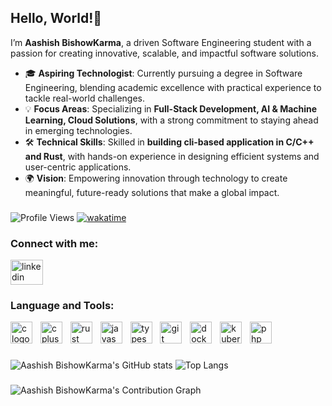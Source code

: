 ## Hello, World!👋

<!--
**aashishbishow/aashishbishow** is a ✨ _special_ ✨ repository because its `README.md` (this file) appears on your GitHub profile.

Here are some ideas to get you started:

- 🔭 I’m currently working on ...
- 🌱 I’m currently learning ...
- 👯 I’m looking to collaborate on ...
- 🤔 I’m looking for help with ...
- 💬 Ask me about ...
- 📫 How to reach me: ...
- 😄 Pronouns: ...
- ⚡ Fun fact: ...
-->

I’m **Aashish BishowKarma**, a driven Software Engineering student with a passion for creating innovative, scalable, and impactful software solutions.
- 🎓 **Aspiring Technologist**: Currently pursuing a degree in Software Engineering, blending academic excellence with practical experience to tackle real-world challenges.
- 💡 **Focus Areas**: Specializing in **Full-Stack Development, AI & Machine Learning, Cloud Solutions**, with a strong commitment to staying ahead in emerging technologies.
- 🛠️ **Technical Skills**: Skilled in **building cli-based application in C/C++ and Rust**, with hands-on experience in designing efficient systems and user-centric applications.
- 🌍 **Vision**: Empowering innovation through technology to create meaningful, future-ready solutions that make a global impact.

###

###

![Profile Views](https://komarev.com/ghpvc/?username=aashishbishow&color=blue&style=flat)
[![wakatime](https://wakatime.com/badge/user/ce861068-81cd-4e77-ab79-3fc61f76a234.svg)](https://wakatime.com/@ce861068-81cd-4e77-ab79-3fc61f76a234)

###

<h3>Connect with me:</h3>
<div align="left">
  <a href="www.linkedin.com/in/aashishbishow/" target="_blank">
    <img src="https://raw.githubusercontent.com/maurodesouza/profile-readme-generator/master/src/assets/icons/social/linkedin/default.svg" width="52" height="40" alt="linkedin logo"  />
  </a>
</div>

###

<h3>Language and Tools:</h3>
<div align="left">
  <img src="https://cdn.jsdelivr.net/gh/devicons/devicon/icons/c/c-original.svg" height="35" alt="c logo"  />
  <img width="5" />
  <img src="https://cdn.jsdelivr.net/gh/devicons/devicon/icons/cplusplus/cplusplus-original.svg" height="35" alt="cplusplus logo"  />
  <img width="5" />
  <img src="https://cdn.jsdelivr.net/gh/devicons/devicon/icons/rust/rust-original.svg" height="35" alt="rust logo"  />
  <img width="5" />
  <img src="https://cdn.jsdelivr.net/gh/devicons/devicon/icons/javascript/javascript-original.svg" height="35" alt="javascript logo"  />
  <img width="5" />
  <img src="https://cdn.jsdelivr.net/gh/devicons/devicon/icons/typescript/typescript-original.svg" height="35" alt="typescript logo"  />
  <img width="5" />
  <img src="https://cdn.jsdelivr.net/gh/devicons/devicon/icons/git/git-original.svg" height="35" alt="git logo"  />
  <img width="5" />
  <img src="https://cdn.jsdelivr.net/gh/devicons/devicon/icons/docker/docker-original.svg" height="35" alt="docker logo"  />
  <img width="5" />
  <img src="https://cdn.jsdelivr.net/gh/devicons/devicon/icons/kubernetes/kubernetes-plain.svg" height="35" alt="kubernetes logo"  />
  <img width="5" />
  <img src="https://cdn.jsdelivr.net/gh/devicons/devicon/icons/php/php-original.svg" height="35" alt="php logo"  />
</div>

###

![Aashish BishowKarma's GitHub stats](https://github-readme-stats.vercel.app/api?username=aashishbishow&show_icons=true&theme=dark)
![Top Langs](https://github-readme-stats.vercel.app/api/top-langs/?username=aashishbishow&layout=compact&theme=dark)

###

![Aashish BishowKarma's Contribution Graph](https://github-readme-activity-graph.vercel.app/graph?username=aashishbishow&theme=react-dark)
